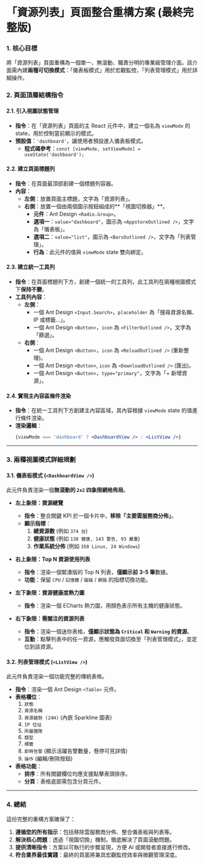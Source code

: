 # 「資源列表」頁面整合重構方案 (最終完整版)

### 1. 核心目標
將「資源列表」頁面重構為一個單一、無滾動、職責分明的專業級管理介面。該介面需內建**兩種可切換模式**：「儀表板模式」用於宏觀監控，「列表管理模式」用於詳細操作。

### 2. 頁面頂層結構指令

#### 2.1. 引入視圖狀態管理
* **指令**：在「資源列表」頁面的主 React 元件中，建立一個名為 `viewMode` 的 state，用於控制當前顯示的模式。
* **預設值**：`'dashboard'`，讓使用者預設進入儀表板模式。
    * **程式碼參考**：`const [viewMode, setViewMode] = useState('dashboard');`

#### 2.2. 建立頁面標題列
* **指令**：在頁面最頂部創建一個標題列容器。
* **內容**：
    * **左側**：放置頁面主標題，文字為「資源列表」。
    * **右側**：放置一個由兩個圖示按鈕組成的**「視圖切換器」**。
        * **元件**：Ant Design `<Radio.Group>`。
        * **選項一**：`value="dashboard"`，圖示為 `<AppstoreOutlined />`，文字為「儀表板」。
        * **選項二**：`value="list"`，圖示為 `<BarsOutlined />`，文字為「列表管理」。
        * **行為**：此元件的值與 `viewMode` state 雙向綁定。

#### 2.3. 建立統一工具列
* **指令**：在頁面標題列下方，創建一個統一的工具列，此工具列在兩種視圖模式下**保持不變**。
* **工具列內容**：
    * **左側**：
        * 一個 Ant Design `<Input.Search>`，`placeholder` 為「搜尋資源名稱、IP 或標籤...」。
        * 一個 Ant Design `<Button>`，`icon` 為 `<FilterOutlined />`，文字為「篩選」。
    * **右側**：
        * 一個 Ant Design `<Button>`，`icon` 為 `<ReloadOutlined />` (重新整理)。
        * 一個 Ant Design `<Button>`, `icon` 為 `<DownloadOutlined />` (匯出)。
        * 一個 Ant Design `<Button>`，`type="primary"`，文字為「+ 新增資源」。

#### 2.4. 實現主內容區條件渲染
* **指令**：在統一工具列下方創建主內容區域，其內容根據 `viewMode` state 的值進行條件渲染。
* **渲染邏輯**：
    ```jsx
    {viewMode === 'dashboard' ? <DashboardView /> : <ListView />}
    ```

---

### 3. 兩種視圖模式詳細規劃

#### 3.1. 儀表板模式 (`<DashboardView />`)
此元件負責渲染一個**無滾動的 `2x2` 四象限網格佈局**。

* **左上象限：資源總覽**
    * **指令**：整合關鍵 KPI 於一個卡片中，**移除「主要雲服務商分佈」**。
    * **顯示指標**：
        1.  **總資源數** (例如 `374 台`)
        2.  **健康狀態** (例如 `138 健康, 143 警告, 93 嚴重`)
        3.  **作業系統分佈** (例如 `350 Linux, 24 Windows`)

* **右上象限：Top N 資源使用列表**
    * **指令**：渲染一個緊湊版的 Top N 列表，**僅顯示前 3-5 筆**數據。
    * **功能**：保留 `CPU` / `記憶體` / `磁碟` / `網路` 的指標切換功能。

* **左下象限：資源健康度熱力圖**
    * **指令**：渲染一個 ECharts 熱力圖，用顏色表示所有主機的健康狀態。

* **右下象限：需關注的資源列表**
    * **指令**：渲染一個迷你表格，**僅顯示狀態為 `Critical` 和 `Warning` 的資源**。
    * **互動**：點擊列表中的任一資源，應觸發頁面切換至「列表管理模式」，並定位到該資源。

#### 3.2. 列表管理模式 (`<ListView />`)
此元件負責渲染一個功能完整的傳統表格。

* **指令**：渲染一個 Ant Design `<Table>` 元件。
* **表格欄位**：
    1.  `狀態`
    2.  `資源名稱`
    3.  `資源趨勢 (24H)` (內嵌 Sparkline 圖表)
    4.  `IP 位址`
    5.  `所屬團隊`
    6.  `類型`
    7.  `標籤`
    8.  `即時告警` (顯示活躍告警數量，懸停可見詳情)
    9.  `操作` (編輯/刪除按鈕)
* **表格功能**：
    * **排序**：所有關鍵欄位均應支援點擊表頭排序。
    * **分頁**：表格底部需包含分頁元件。

---
### 4. 總結
這份完整的重構方案確保了：
1.  **遵循您的所有指示**：包括移除雲服務商分佈、整合儀表板與列表等。
2.  **解決核心問題**：透過「視圖切換」機制，徹底解決了頁面滾動問題。
3.  **提供清晰指令**：方案以可執行的步驟呈現，方便 AI 或開發者直接進行修改。
4.  **符合業界最佳實踐**：最終的頁面將兼具宏觀監控效率與微觀管理深度。